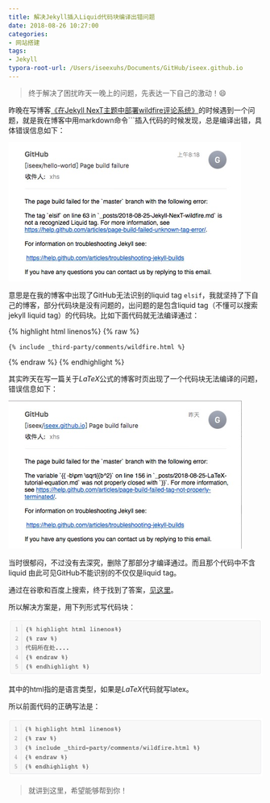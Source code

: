 ```yaml
---
title: 解决Jekyll插入Liquid代码块编译出错问题
date: 2018-08-26 10:27:00
categories:
- 网站搭建
tags:
- Jekyll
typora-root-url: /Users/iseexuhs/Documents/GitHub/iseex.github.io
---
```


> 终于解决了困扰昨天一晚上的问题，先表达一下自己的激动！😄

昨晚在写博客[《在Jekyll NexT主题中部署wildfire评论系统》](https://iseex.github.io/2018-08/Jekyll-NexT-wildfire/)的时候遇到一个问题，就是我在博客中用markdown命令```插入代码的时候发现，总是编译出错，具体错误信息如下：

![](/assets/images/posts/GitHub-Pages/codeblock-liquid-tags.jpg)

意思是在我的博客中出现了GitHub无法识别的liquid tag `elsif`，我就坚持了下自己的博客，部分代码块是没有问题的，出问题的是包含liquid tag（不懂可以搜索jekyll liquid tag）的代码块。比如下面代码就无法编译通过：

{% highlight html linenos%}
{% raw %}
```
{% include _third-party/comments/wildfire.html %}
```
{% endraw %}
{% endhighlight %}

其实昨天在写一篇关于$LaTeX$公式的博客时页出现了一个代码块无法编译的问题，错误信息如下：

![](/assets/images/posts/GitHub-Pages/codeblock-errors-latex.jpg)

当时很郁闷，不过没有去深究，删除了那部分才编译通过。而且那个代码中不含liquid 由此可见GitHub不能识别的不仅仅是liquid tag。

通过在谷歌和百度上搜索，终于找到了答案，[见这里](https://blog.csdn.net/jireren/article/details/52197045)。

所以解决方案是，用下列形式写代码块：

![](/assets/images/posts/GitHub-Pages/codeblock-raw.jpg)

其中的html指的是语言类型，如果是$LaTeX$代码就写latex。

所以前面代码的正确写法是：

![](/assets/images/posts/GitHub-Pages/codeblock-raw-example.jpg)

> 就讲到这里，希望能够帮到你！

